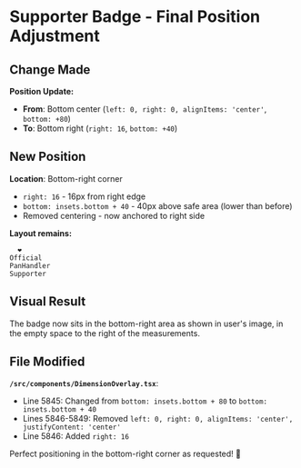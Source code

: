 # Supporter Badge - Final Position Adjustment

## Change Made

**Position Update:**
- **From**: Bottom center (`left: 0, right: 0, alignItems: 'center'`, `bottom: +80`)
- **To**: Bottom right (`right: 16`, `bottom: +40`)

## New Position

**Location**: Bottom-right corner
- `right: 16` - 16px from right edge
- `bottom: insets.bottom + 40` - 40px above safe area (lower than before)
- Removed centering - now anchored to right side

**Layout remains:**
```
  ❤️
Official
PanHandler
Supporter
```

## Visual Result

The badge now sits in the bottom-right area as shown in user's image, in the empty space to the right of the measurements.

## File Modified

**`/src/components/DimensionOverlay.tsx`**:
- Line 5845: Changed from `bottom: insets.bottom + 80` to `bottom: insets.bottom + 40`
- Lines 5846-5849: Removed `left: 0, right: 0, alignItems: 'center', justifyContent: 'center'`
- Line 5846: Added `right: 16`

Perfect positioning in the bottom-right corner as requested! 🎯
